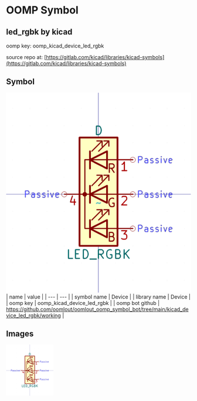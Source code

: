 # OOMP Symbol  
## led_rgbk  by kicad  
  
oomp key: oomp_kicad_device_led_rgbk  
  
source repo at: [https://gitlab.com/kicad/libraries/kicad-symbols](https://gitlab.com/kicad/libraries/kicad-symbols)  
## Symbol  
  
[![working.png](working_600.png)](working.png)  
| name | value | 
| --- | --- | 
| symbol name | Device | 
| library name | Device | 
| oomp key | oomp_kicad_device_led_rgbk | 
| oomp bot github | https://github.com/oomlout/oomlout_oomp_symbol_bot/tree/main/kicad_device_led_rgbk/working | 
## Images  
  
[![working.png](working_140.png)](working.png)  

